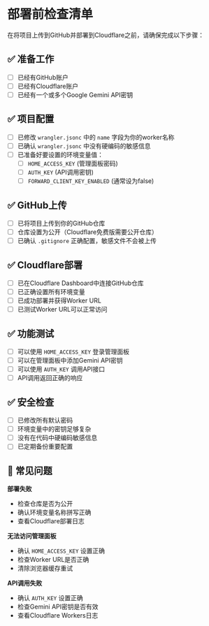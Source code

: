 # 部署前检查清单

在将项目上传到GitHub并部署到Cloudflare之前，请确保完成以下步骤：

## ✅ 准备工作

- [ ] 已经有GitHub账户
- [ ] 已经有Cloudflare账户  
- [ ] 已经有一个或多个Google Gemini API密钥

## ✅ 项目配置

- [ ] 已修改 `wrangler.jsonc` 中的 `name` 字段为你的worker名称
- [ ] 已确认 `wrangler.jsonc` 中没有硬编码的敏感信息
- [ ] 已准备好要设置的环境变量值：
  - [ ] `HOME_ACCESS_KEY` (管理面板密码)
  - [ ] `AUTH_KEY` (API调用密钥)
  - [ ] `FORWARD_CLIENT_KEY_ENABLED` (通常设为false)

## ✅ GitHub上传

- [ ] 已将项目上传到你的GitHub仓库
- [ ] 仓库设置为公开（Cloudflare免费版需要公开仓库）
- [ ] 已确认 `.gitignore` 正确配置，敏感文件不会被上传

## ✅ Cloudflare部署

- [ ] 已在Cloudflare Dashboard中连接GitHub仓库
- [ ] 已正确设置所有环境变量
- [ ] 已成功部署并获得Worker URL
- [ ] 已测试Worker URL可以正常访问

## ✅ 功能测试

- [ ] 可以使用 `HOME_ACCESS_KEY` 登录管理面板
- [ ] 可以在管理面板中添加Gemini API密钥
- [ ] 可以使用 `AUTH_KEY` 调用API接口
- [ ] API调用返回正确的响应

## ✅ 安全检查

- [ ] 已修改所有默认密码
- [ ] 环境变量中的密钥足够复杂
- [ ] 没有在代码中硬编码敏感信息
- [ ] 已定期备份重要配置

## 🚨 常见问题

**部署失败**
- 检查仓库是否为公开
- 确认环境变量名称拼写正确
- 查看Cloudflare部署日志

**无法访问管理面板**
- 确认 `HOME_ACCESS_KEY` 设置正确
- 检查Worker URL是否正确
- 清除浏览器缓存重试

**API调用失败**
- 确认 `AUTH_KEY` 设置正确
- 检查Gemini API密钥是否有效
- 查看Cloudflare Workers日志